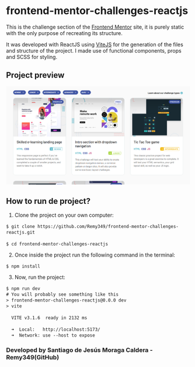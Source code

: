 # frontend-mentor-challenges-reactjs
This is the challenge section of the [Frontend Mentor](https://www.frontendmentor.io/challenges) site, 
it is purely static with the only purpose of recreating its structure.

It was developed with ReactJS using [ViteJS](https://vitejs.dev/) for the generation of the files and structure of the project. 
I made use of functional components, props and SCSS for styling.

## Project preview
![PREVIEW](./src/img/preview.png)

## How to run de project?
1. Clone the project on your own computer:
```Shell
$ git clone https://github.com/Remy349/frontend-mentor-challenges-reactjs.git

$ cd frontend-mentor-challenges-reactjs
```

2. Once inside the project run the following command in the terminal:
```Shell
$ npm install
```

3. Now, run the project:
```Shell
$ npm run dev
# You will probably see something like this
> frontend-mentor-challenges-reactjs@0.0.0 dev
> vite

  VITE v3.1.6  ready in 2132 ms

  ➜  Local:   http://localhost:5173/
  ➜  Network: use --host to expose
```

### Developed by Santiago de Jesús Moraga Caldera - Remy349(GitHub)

